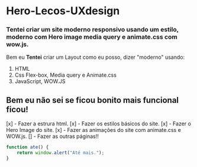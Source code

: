 # Hero-Lecos-UXdesign
### Tentei criar um site moderno responsivo usando um estilo, moderno com Hero image media query e animate.css com wow.js.

Bem eu **Tentei** criar um Layout como eu posso, dizer "moderno" usando:

1. HTML
2. Css Flex-box, Media query e Animate.css
3. JavaScript, WOW.JS

## Bem eu não sei se ficou bonito mais funcional ficou!     

[x] - Fazer a estrura html.
[x] - Fazer os estilos básicos do site.
[x] - Fazer o Hero Image do site.
[x] - Fazer as animações do site com animate.css e WOW.js.
[] - Fazer as outras páginas!!

```js
function ate() {
    return window.alert("Até mais.");
}
```